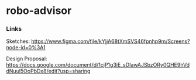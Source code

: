 # robo-advisor

### Links

Sketches: https://www.figma.com/file/kYjjA68tXmSVS46fpnhp9m/Screens?node-id=0%3A1

Design Proposal: https://docs.google.com/document/d/1cjP1g3iE_sDIawAJSbzORy0QHE9hVddNuul5OoPbDx8/edit?usp=sharing

